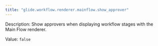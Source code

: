 ```yaml
---
title: "glide.workflow.renderer.mainflow.show_approver"
---
```


Description: Show approvers when displaying workflow stages with the Main Flow renderer.

Value: `false`